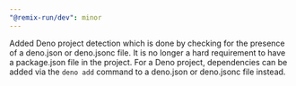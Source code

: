 ```yaml
---
"@remix-run/dev": minor
---
```


Added Deno project detection which is done by checking for the presence of a deno.json or deno.jsonc file.
It is no longer a hard requirement to have a package.json file in the project. For a Deno project, dependencies can be added via the `deno add` command to a deno.json or deno.jsonc file instead.
